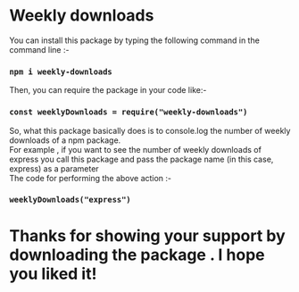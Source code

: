 # Weekly downloads
You can install this package by typing the following command in the command line :-  
### ```npm i weekly-downloads```  
Then, you can require the package in your code like:-  
### ```const weeklyDownloads = require("weekly-downloads")```  
So, what this package basically does is to console.log the number of weekly downloads of a npm package.  
For example , if you want to see the number of weekly downloads of express you call this package and pass the package name (in this case, express) as a parameter  
The code for performing the above action :-
### ```weeklyDownloads("express")```
# Thanks for showing your support by downloading the package . I hope you liked it!